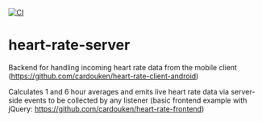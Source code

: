 [![CI](https://github.com/cardouken/heart-rate-server/actions/workflows/ci.yml/badge.svg?branch=main)](https://github.com/cardouken/heart-rate-server/actions/workflows/ci.yml)

# heart-rate-server
Backend for handling incoming heart rate data from the mobile client (https://github.com/cardouken/heart-rate-client-android)

Calculates 1 and 6 hour averages and emits live heart rate data via server-side events to be collected by any listener (basic frontend example with jQuery: https://github.com/cardouken/heart-rate-frontend)
